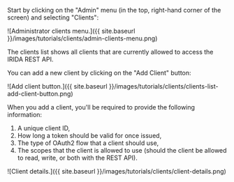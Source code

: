 Start by clicking on the "Admin" menu (in the top, right-hand corner of the screen) and selecting "Clients":

![Administrator clients menu.]({{ site.baseurl }}/images/tutorials/clients/admin-clients-menu.png)

The clients list shows all clients that are currently allowed to access the IRIDA REST API.

You can add a new client by clicking on the "Add Client" button:

![Add client button.]({{ site.baseurl }}/images/tutorials/clients/clients-list-add-client-button.png)

When you add a client, you'll be required to provide the following information:

1. A unique client ID,
2. How long a token should be valid for once issued,
3. The type of OAuth2 flow that a client should use,
4. The scopes that the client is allowed to use (should the client be allowed to read, write, or both with the REST API).


![Client details.]({{ site.baseurl }}/images/tutorials/clients/client-details.png)
